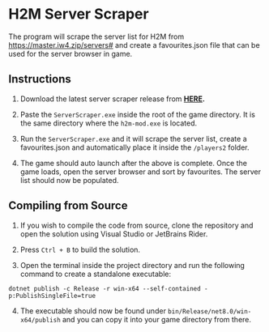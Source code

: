 # H2M Server Scraper

The program will scrape the server list for H2M from https://master.iw4.zip/servers# and create a favourites.json file that can be used for the server browser in game.

## Instructions

1. Download the latest server scraper release from **[HERE](https://github.com/Bowhza/H2M-ServerScraper/releases).**

2. Paste the `ServerScraper.exe` inside the root of the game directory. It is the same directory where the `h2m-mod.exe` is located.

3. Run the `ServerScraper.exe` and it will scrape the server list, create a favourites.json and automatically place it inside the `/players2` folder.

4. The game should auto launch after the above is complete. Once the game loads, open the server browser and sort by favourites. The server list should now be populated.

## Compiling from Source

1. If you wish to compile the code from source, clone the repository and open the solution using Visual Studio or JetBrains Rider.

2. Press `Ctrl + B` to build the solution.

3. Open the terminal inside the project directory and run the following command to create a standalone executable:

```console
dotnet publish -c Release -r win-x64 --self-contained -p:PublishSingleFile=true
```

4. The executable should now be found under `bin/Release/net8.0/win-x64/publish` and you can copy it into your game directory from there.
